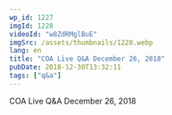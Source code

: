 ```yaml
---
wp_id: 1227
imgId: 1228
videoId: "w8ZdRMglBuE"
imgSrc: /assets/thumbnails/1228.webp
lang: en
title: "COA Live Q&A December 26, 2018"
pubDate: 2018-12-30T13:32:11
tags: ["q&a"]
---
```


<p>COA Live Q&amp;A December 26, 2018</p>
